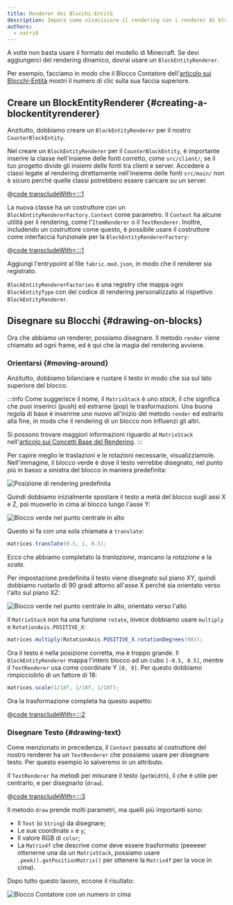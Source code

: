 ```yaml
---
title: Renderer dei Blocchi-Entità
description: Impara come vivacizzare il rendering con i renderer di blocchi-entità.
authors:
  - natri0
---
```


A volte non basta usare il formato del modello di Minecraft. Se devi aggiungerci del rendering dinamico, dovrai usare un `BlockEntityRenderer`.

Per esempio, facciamo in modo che il Blocco Contatore dell'[articolo sui Blocchi-Entità](../blocks/block-entities) mostri il numero di clic sulla sua faccia superiore.

## Creare un BlockEntityRenderer {#creating-a-blockentityrenderer}

Anzitutto, dobbiamo creare un `BlockEntityRenderer` per il nostro `CounterBlockEntity`.

Nel creare un `BlockEntityRenderer` per il `CounterBlockEntity`, è importante inserire la classe nell'insieme delle fonti corretto, come `src/client/`, se il tuo progetto divide gli insiemi delle fonti tra client e server. Accedere a classi legate al rendering direttamente nell'insieme delle fonti `src/main/` non è sicuro perché quelle classi potrebbero essere caricare su un server.

@[code transcludeWith=:::1](@/reference/1.21/src/client/java/com/example/docs/rendering/blockentity/CounterBlockEntityRenderer.java)

La nuova classe ha un costruttore con un `BlockEntityRendererFactory.Context` come parametro. Il `Context` ha alcune utilità per il rendering, come l'`ItemRenderer` o il `TextRenderer`.
Inoltre, includendo un costruttore come questo, è possibile usare il costruttore come interfaccia funzionale per la `BlockEntityRendererFactory`:

@[code transcludeWith=:::1](@/reference/1.21/src/client/java/com/example/docs/FabricDocsBlockEntityRenderer.java)

Aggiungi l'entrypoint al file `fabric.mod.json`, in modo che il renderer sia registrato.

`BlockEntityRendererFactories` è una registry che mappa ogni `BlockEntityType` con del codice di rendering personalizzato al rispettivo `BlockEntityRenderer`.

## Disegnare su Blocchi {#drawing-on-blocks}

Ora che abbiamo un renderer, possiamo disegnare. Il metodo `render` viene chiamato ad ogni frame, ed è qui che la magia del rendering avviene.

### Orientarsi {#moving-around}

Anzitutto, dobbiamo bilanciare e ruotare il testo in modo che sia sul lato superiore del blocco.

:::info
Come suggerisce il nome, il `MatrixStack` è uno _stack_, il che significa che puoi inserirci (push) ed estrarne (pop) le trasformazioni.
Una buona regola di base è inserirne uno nuovo all'inizio del metodo `render` ed estrarlo alla fine, in modo che il rendering di un blocco non influenzi gli altri.

Si possono trovare maggiori informazioni riguardo al `MatrixStack` nell'[articolo sui Concetti Base del Rendering](../rendering/basic-concepts).
:::

Per capire meglio le traslazioni e le rotazioni necessarie, visualizziamole. Nell'immagine, il blocco verde è dove il testo verrebbe disegnato, nel punto più in basso a sinistra del blocco in maniera predefinita:

![Posizione di rendering predefinita](/assets/develop/blocks/block_entity_renderer_1.png)

Quindi dobbiamo inizialmente spostare il testo a metà del blocco sugli assi X e Z, poi muoverlo in cima al blocco lungo l'asse Y:

![Blocco verde nel punto centrale in alto](/assets/develop/blocks/block_entity_renderer_2.png)

Questo si fa con una sola chiamata a `translate`:

```java
matrices.translate(0.5, 1, 0.5);
```

Ecco che abbiamo completato la _tranlazione_, mancano la _rotazione_ e la _scala_.

Per impostazione predefinita il testo viene disegnato sul piano XY, quindi dobbiamo ruotarlo di 90 gradi attorno all'asse X perché sia orientato verso l'alto sul piano XZ:

![Blocco verde nel punto centrale in alto, orientato verso l'alto](/assets/develop/blocks/block_entity_renderer_3.png)

Il `MatrixStack` non ha una funzione `rotate`, invece dobbiamo usare `multiply` e `RotationAxis.POSITIVE_X`:

```java
matrices.multiply(RotationAxis.POSITIVE_X.rotationDegrees(90));
```

Ora il testo è nella posizione corretta, ma è troppo grande. Il `BlockEntityRenderer` mappa l'intero blocco ad un cubo `[-0.5, 0.5]`, mentre il `TextRenderer` usa come coordinate Y `[0, 9]`. Per questo dobbiamo rimpicciolirlo di un fattore di 18:

```java
matrices.scale(1/18f, 1/18f, 1/18f);
```

Ora la trasformazione completa ha questo aspetto:

@[code transcludeWith=:::2](@/reference/1.21/src/client/java/com/example/docs/rendering/blockentity/CounterBlockEntityRenderer.java)

### Disegnare Testo {#drawing-text}

Come menzionato in precedenza, il `Context` passato al costruttore del nostro renderer ha un `TextRenderer` che possiamo usare per disegnare testo. Per questo esempio lo salveremo in un attributo.

Il `TextRenderer` ha metodi per misurare il testo (`getWidth`), il che è utile per centrarlo, e per disegnarlo (`draw`).

@[code transcludeWith=:::3](@/reference/1.21/src/client/java/com/example/docs/rendering/blockentity/CounterBlockEntityRenderer.java)

Il metodo `draw` prende molti parametri, ma quelli più importanti sono:

- Il `Text` (o `String`) da disegnare;
- Le sue coordinate `x` e `y`;
- Il valore RGB di `color`;
- La `Matrix4f` che descrive come deve essere trasformato (peeeeer ottenerne una da un `MatrixStack`, possiamo usare `.peek().getPositionMatrix()` per ottenere la `Matrix4f` per la voce in cima).

Dopo tutto questo lavoro, eccone il risultato:

![Blocco Contatore con un numero in cima](/assets/develop/blocks/block_entity_renderer_4.png)
